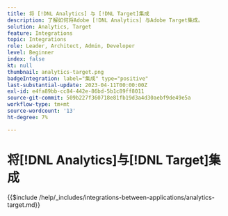 ```yaml
---
title: 将 [!DNL Analytics] 与 [!DNL Target]集成
description: 了解如何将Adobe [!DNL Analytics] 与Adobe Target集成。
solution: Analytics, Target
feature: Integrations
topic: Integrations
role: Leader, Architect, Admin, Developer
level: Beginner
index: false
kt: null
thumbnail: analytics-target.png
badgeIntegration: label="集成" type="positive"
last-substantial-update: 2023-04-11T00:00:00Z
exl-id: e4fa89bb-cc84-442e-86bd-5b1c89ff8011
source-git-commit: 509b227f360718e81fb19d3a4d30aebf9de49e5a
workflow-type: tm+mt
source-wordcount: '13'
ht-degree: 7%

---
```


# 将[!DNL Analytics]与[!DNL Target]集成

{{$include /help/_includes/integrations-between-applications/analytics-target.md}}

